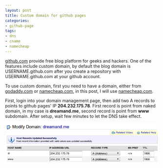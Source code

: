 ```yaml
---
layout: post
title: Custom domain for github pages
categories:
- github-page
tags:
- dns
- cname
- namecheap
---
```

<p><a href="http://github.com" target="_blank">github.com</a> provide free blog platform for geeks and hackers. One of the features include custom domain, by default the blog domain is USERNAME.github.com after you create a repository with USERNAME.github.com at your github account.</p>
<p>To use custom domain, first you need to have a domain, either from <a href="http://godaddy.com" target="_blank">godaddy.com</a> or <a href="http://namecheap.com" target="_blank">namecheap.com</a>, in this post, I will use <a href="http://namecheap.com" target="_blank">namecheap.com</a>.</p>

<p>First, login into your domain management page, then add two A records to points to github pages' IP <strong>204.232.175.78</strong>. First record is point from naked domain, in my case is <strong>dreamand.me</strong>, second record is point from <strong>www</strong> subdomain. After setup, wait few minutes to let the DNS take effect.</p>

<img src="/img/posts/github-pages-custom-domain-with-namecheap.png" alt="github pages custom domain with namecheap.com" title="github pages custom domain with namecheap.com" class="thumbnail" />
